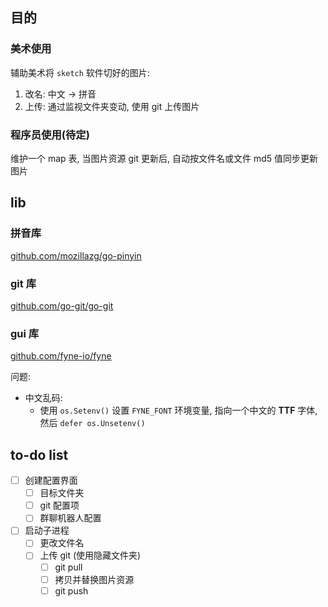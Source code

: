 ## 目的

### 美术使用

辅助美术将 `sketch` 软件切好的图片:

1. 改名: 中文 -> 拼音
2. 上传: 通过监视文件夹变动, 使用 git 上传图片

### 程序员使用(待定)

维护一个 map 表, 当图片资源 git 更新后, 自动按文件名或文件 md5 值同步更新图片

## lib

### 拼音库

[github.com/mozillazg/go-pinyin](https://github.com/mozillazg/go-pinyin)

### git 库

[github.com/go-git/go-git](https://github.com/go-git/go-git)

### gui 库

[github.com/fyne-io/fyne](https://github.com/fyne-io/fyne)

问题:

- 中文乱码:
  - 使用 `os.Setenv()` 设置 `FYNE_FONT` 环境变量, 指向一个中文的 **TTF** 字体, 然后 `defer os.Unsetenv()`

## to-do list

- [ ] 创建配置界面
  - [ ] 目标文件夹
  - [ ] git 配置项
  - [ ] 群聊机器人配置
- [ ] 启动子进程
  - [ ] 更改文件名
  - [ ] 上传 git (使用隐藏文件夹)
    - [ ] git pull
    - [ ] 拷贝并替换图片资源
    - [ ] git push
